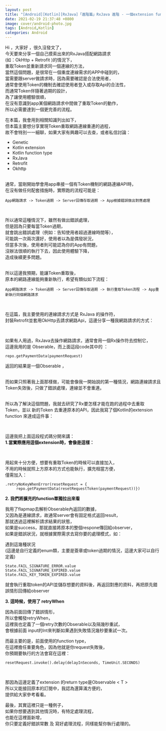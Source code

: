 ```yaml
---
layout: post
title: "[Android][Kotlin][RxJava]「進階篇」RxJava 進階 - 一個extension funcion 實現網路連線Token重取"
date: 2021-02-19 21:37:48 +0800
image: cover/android-photo.jpg
tags: [Android,Kotlin]
categories: Android
---
```

Hi ，大家好 ，很久沒發文了，<br>
今天要來分享一個自己摸索出來的RxJava搭配網路請求<br>
(如：OkHttp + Retrofit )的情況下，<br>
重取Token並重新請求同一個連線的方法，<br>
當然這個問題，是很常在一個重度連線需求的APP中碰到的，<br>
當需要跟server做請求時，因為需要確認是合法使用者，<br>
通常會使用Token的機制去確認使用者登入或存取Api的合法性，<br>
而通常Token伴隨著過期的設計，<br>
為了讓使用體驗很順，<br>
在沒有意識到app某個網路請求中間做了重取Token的動作，<br>
所以必需要達到一個更完善的流程。<br>


在本篇，我會用到相關知識列出如下，<br>
但本篇主要想分享實現Token重取網路連線重連的過程，<br>
故不會特別一一細聊，如果大家有興趣可以去查，或者私信討論：

* Genetic
* Kotlin extension
* Kotlin function type
* RxJava
* Retrofit
* Okhttp

<br>
通常，當剛開始學會用app串接一個有Token機制的網路連線API時，<br>
在沒有做任何配套措施時，實際跑的流程可能是：<br>

```
App網路請求 -> Token過期 -> Server回傳存取過期 -> App根據錯誤做出對應處理
```
<br>

所以通常這種情況下，雖然有做出錯誤處理，<br>
但是因為只要每當Token過期，<br>
就會跳出錯誤處理（例如：告知使用者超過連線時間等），<br>
可能跳一次兩次還好，使用者以為是偶發狀況，<br>
但當多次後，使用者則可能認為你的App有問題，<br>
沒辦法很順的執行下去，因此使用體驗下降，<br>
造成後續更多問題。<br><br>

所以這邊我預期，能讓Token重取後，<br>
原本的網路連線能夠重新執行，希望有類似如下流程：<br>

```
App網路請求 -> Token過期 -> Server回傳存取過期 -> 執行重取Token流程 -> App重新執行同個網路請求
```
<br>

在這篇，我主要使用的連線請求方式是 RxJava 的操作符，<br>
封裝Retrofit並套用OkHttp去請求網路Api，這邊分享一種我網路請求的方式：<br>

<script src="https://gist.github.com/KuanChunChen/5724788a6a2efa973eb31b497ffb65df.js"></script><br>

如果有人用過，RxJava去操作網路請求，通常會用一個Rx操作符去控制它，<br>
這邊我用的是 Obserable，而上面這段code其中的 ：<br>

```
repo.getPaymentData(paymentRequest)
```


返回的結果是一個Obserable<T> ，<br><br>

而如果只照著我上面那樣做，可能會像我一開始說的第一種情況，網路連線請求且Token失效後，只做了錯誤處理，連線並不會重連。<br><br>

所以為了解決這個問題，我就去研究了Rx要怎樣才能在跑的過程中去重取Token，並以 新的Token 去重連原本的API，因此我寫了個Kotlin的extension function 來達成這件事：<br>

<script src="https://gist.github.com/KuanChunChen/889f4e67cf5edae25cffc006a25032dd.js"></script><br>

這邊我把上面這段程式碼分開來講：<br>
**1.當實際應用這個extension時，會像是這樣：**<br>

<script src="https://gist.github.com/KuanChunChen/8ef1124c7d67d02b7e3024fc56735bc8.js"></script><br>

用起來十分方便，想要有重取Token的時候可以直接加入，<br>
不用的時候就照上方原本的方式也能執行，擴充相當方便，<br>
僅需加入：<br>

```
.retryNoKeyWhenError(resetRequest = {                       
     repo.getPaymentData(resetRequestToken(paymentRequest))})
```

**2. 我們將擴充的function單獨拉出來看**

我用了flapmap去解析Obserable<T>內返回的數據，<br>
又因為是連線請求，故通常server會有固定格式返回result，<br>
那就透過這裡解析請求結果的狀態，<br>
如果是success，那就直接將原本的整個respone傳回給observer，<br>
如果是錯誤狀況，就根據實際需求去寫你要的處理模式，如：<br>

遇到這幾種狀況<br>
 (這邊是自行定義的enum類，主要是簽章或token過期的情況，這邊大家可以自行定義)<br>

 ```
 State.FAIL_SIGNATURE_ERROR.value
 State.FAIL_SIGNATURE_EXPIRED.value
 State.FAIL_KEY_TOKEN_EXPIRED.value
 ```
 就會執行重取token的API並儲存想要的資料後，再返回對應的資料，再把原先錯誤情形回傳給observer


 **3. 這時候，使用了 retryWhen**

 因為前面回傳了錯誤情形，<br>
 所以會觸發retryWhen，<br>
 這裡我也定義了一個retry次數的Obserable以及隔幾秒重試，<br>
 會根據前面 input的Int來判斷如果遇到失敗情況幾秒要重試一次。<br>

而最主要的是，前面使用的function type，<br>
在這裡擔任重要角色，因為他就是你request失敗後，<br>
你預期要執行的方法會寫在這裡：<br>
```
resetRequest.invoke().delay(delayInSeconds, TimeUnit.SECONDS)
```
<br>

那因為這邊定義了extension 的return type是Observable < T >
<br>
所以又能接回原本的訂閱中，我認為還算滿方便的，<br>
提供給大家參考看看。<br>

最後，其實這裡只是一種例子，<br>
如果你想要遇到其他情況時，有特定處理流程，<br>
也能在這裡面新增，<br>
你只要定義好錯誤常數 及 寫好處理流程，同樣能幫你執行處理的。
